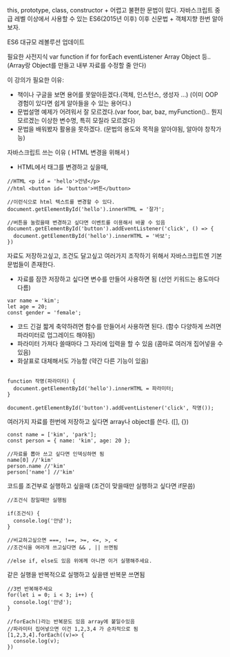 this, prototype, class, constructor + 어렵고 불편한 문법이 많다.
자바스크립트 중급 레벨 이상에서 사용할 수 있는 ES6(2015년 이후) 이후 신문법 + 객체지향 한번 알아보자.

ES6 대규모 레볼루션 업데이트

필요한 사전지식
var function if for forEach eventListener Array Object 등..
(Array랑 Object를 만들고 내부 자료를 수정할 줄 안다)

이 강의가 필요한 이유:

- 책이나 구글을 보면 용어를 못알아듣겠다.(객체, 인스턴스, 생성자 ...)
  (이미 OOP 경험이 있다면 쉽게 알아들을 수 있는 용어다.)
- 문법설명 예제가 어려워서 잘 모르겠다.(var foor, bar, baz, myFunction().. 뭔지 모르겠는 이상한 변수명, 특히 모질라 모르겠다)
- 문법을 배워봤자 활용을 못하겠다. (문법의 용도와 목적을 알아야됨, 알아야 창작가능)

자바스크립트 쓰는 이유 ( HTML 변경을 위해서 )

- HTML에서 태그를 변경하고 싶을때,

```
//HTML <p id = 'hello'>안녕</p>
//html <button id= 'button'>버튼</button>

//이런식으로 html 텍스트를 변경할 수 있다.
document.getElementById('hello').innerHTML = '잘가';

//버튼을 눌렀을때 변경하고 싶다면 이벤트를 이용해서 바꿀 수 있음
document.getElementById('button').addEventListener('click', () => {
  document.getElementById('hello').innerHTML = '바보';
})
```

자료도 저장하고싶고, 조건도 달고싶고 여러가지 조작하기 위해서
자바스크립트엔 기본 문법들이 존재한다.

- 자료를 잠깐 저장하고 싶다면 변수를 만들어 사용하면 됨
  (선언 키워드는 용도마다 다름)

```
var name = 'kim';
let age = 20;
const gender = 'female';
```

- 코드 긴걸 짧게 축약하려면 함수를 만들어서 사용하면 된다.
  (함수 다양하게 쓰려면 파라미터로 업그레이드 해야됨)
- 파라미터 가져다 쓸때마다 그 자리에 입력을 할 수 있음
  (콤마로 여러개 집어넣을 수 있음)
- 화살표로 대체해서도 가능함 (약간 다른 기능이 있음)

```

function 작명(파라미터) {
  document.getElementById('hello').innerHTML = 파라미터;
}

document.getElementById('button').addEventListener('click', 작명());
```

여러가지 자료를 한번에 저장하고 싶다면 array나 object를 쓴다.
([], {})

```
const name = ['kim', 'park'];
const person = { name: 'kim', age: 20 };

//자료를 뽑아 쓰고 싶다면 인덱싱하면 됨
name[0] //'kim'
person.name //'kim'
person['name'] //'kim'
```

코드를 조건부로 실행하고 싶을때
(조건이 맞을때만 실행하고 싶다면 if문씀)

```
//조건식 참일때만 실행됨

if(조건식) {
  console.log('안녕');
}

//비교하고싶으면 ===, !==, >=, <=, >, <
//조건식을 여러개 쓰고싶다면 && , || 쓰면됨

//else if, else도 있음 위에께 아니면 이거 실행해주세요.
```

같은 실행을 반복적으로 실행하고 싶을땐
반복문 쓰면됨

```
//3번 반복해주세요
for(let i = 0; i < 3; i++) {
  console.log('안녕');
}

//forEach()라는 반복문도 있음 array에 붙일수있음
//파라미터 집어넣으면 이건 1,2,3,4 가 순차적으로 됨
[1,2,3,4].forEach((v)=> {
  console.log(v);
})
```
